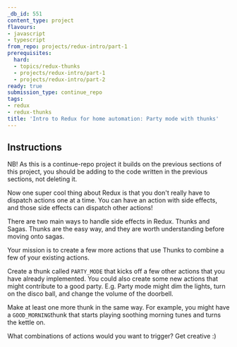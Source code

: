 ```yaml
---
_db_id: 551
content_type: project
flavours:
- javascript
- typescript
from_repo: projects/redux-intro/part-1
prerequisites:
  hard:
  - topics/redux-thunks
  - projects/redux-intro/part-1
  - projects/redux-intro/part-2
ready: true
submission_type: continue_repo
tags:
- redux
- redux-thunks
title: 'Intro to Redux for home automation: Party mode with thunks'
---
```


## Instructions

NB! As this is a continue-repo project it builds on the previous sections of this project, you should be adding to the code written in the previous sections, not deleting it.

Now one super cool thing about Redux is that you don't really have to dispatch actions one at a time. You can have an action with side effects, and those side effects can dispatch other actions!

There are two main ways to handle side effects in Redux. Thunks and Sagas. Thunks are the easy way, and they are worth understanding before moving onto sagas.

Your mission is to create a few more actions that use Thunks to combine a few of your existing actions. 

Create a thunk called `PARTY_MODE` that kicks off a few other actions that you have already implemented. You could also create some new actions that might contribute to a good party. E.g. Party mode might dim the lights, turn on the disco ball, and change the volume of the doorbell.

Make at least one more thunk in the same way. For example, you might have a `GOOD_MORNING`thunk that starts playing soothing morning tunes and turns the kettle on. 

What combinations of actions would you want to trigger? Get creative :)
